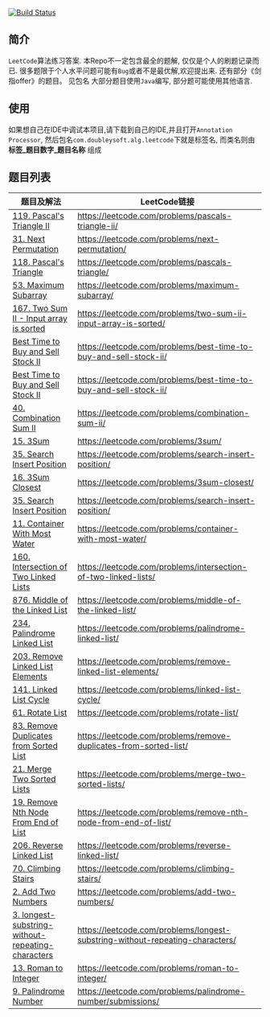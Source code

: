 
[![Build Status](https://travis-ci.org/AngusLean/leetcode_practice.svg?branch=master)](https://travis-ci.org/AngusLean/leetcode_practice)
## 简介
`LeetCode`算法练习答案. 本Repo不一定包含最全的题解, 仅仅是个人的刷题记录而已.
很多题限于个人水平问题可能有`Bug`或者不是最优解,欢迎提出来.
还有部分《剑指offer》的题目。 见包名
大部分题目使用`Java`编写, 部分题可能使用其他语言.

## 使用
如果想自己在IDE中调试本项目,请下载到自己的IDE,并且打开`Annotation Processor`,
然后包名`com.doubleysoft.alg.leetcode`下就是标签名, 而类名则由 **标签_题目数字_题目名称**
组成

## 题目列表

|题目及解法|LeetCode链接|
|---|----|
|[119. Pascal's Triangle II](https://github.com/AngusLean/leetcode_practice/blob/master/src/main/java/com/doubleysoft/alg/leetcode/array/Array_119_PascalsTriangleII.java)|https://leetcode.com/problems/pascals-triangle-ii/ |
|[31. Next Permutation](https://github.com/AngusLean/leetcode_practice/blob/master/src/main/java/com/doubleysoft/alg/leetcode/array/Array_31_NextPermutation.java)|https://leetcode.com/problems/next-permutation/ |
|[118. Pascal's Triangle](https://github.com/AngusLean/leetcode_practice/blob/master/src/main/java/com/doubleysoft/alg/leetcode/array/Array_118_PascalsTriangle.java)|https://leetcode.com/problems/pascals-triangle/ |
|[53. Maximum Subarray](https://github.com/AngusLean/leetcode_practice/blob/master/src/main/java/com/doubleysoft/alg/leetcode/array/Array_53_MaximumSubarray.java)|https://leetcode.com/problems/maximum-subarray/ |
|[167. Two Sum II - Input array is sorted](https://github.com/AngusLean/leetcode_practice/blob/master/src/main/java/com/doubleysoft/alg/leetcode/array/Array_167_TwoSumSorted.java)|https://leetcode.com/problems/two-sum-ii-input-array-is-sorted/ |
|[Best Time to Buy and Sell Stock II](https://github.com/AngusLean/leetcode_practice/blob/master/src/main/java/com/doubleysoft/alg/leetcode/array/Array_121_BestTimetoBuyandSellStock.java)|https://leetcode.com/problems/best-time-to-buy-and-sell-stock-ii/ |
|[Best Time to Buy and Sell Stock II](https://github.com/AngusLean/leetcode_practice/blob/master/src/main/java/com/doubleysoft/alg/leetcode/array/Array_122_BestTimetoBuyandSellStockII.java)|https://leetcode.com/problems/best-time-to-buy-and-sell-stock-ii/ |
|[40. Combination Sum II](https://github.com/AngusLean/leetcode_practice/blob/master/src/main/java/com/doubleysoft/alg/leetcode/array/Array_40_CombinationSum2.java)|https://leetcode.com/problems/combination-sum-ii/ |
|[15. 3Sum](https://github.com/AngusLean/leetcode_practice/blob/master/src/main/java/com/doubleysoft/alg/leetcode/array/Array_15_3Sum.java)|https://leetcode.com/problems/3sum/ |
|[35. Search Insert Position](https://github.com/AngusLean/leetcode_practice/blob/master/src/main/java/com/doubleysoft/alg/leetcode/array/Array_39_CombinationSum.java)|https://leetcode.com/problems/search-insert-position/ |
|[16. 3Sum Closest](https://github.com/AngusLean/leetcode_practice/blob/master/src/main/java/com/doubleysoft/alg/leetcode/array/Array_16_3SumClosest.java)|https://leetcode.com/problems/3sum-closest/ |
|[35. Search Insert Position](https://github.com/AngusLean/leetcode_practice/blob/master/src/main/java/com/doubleysoft/alg/leetcode/array/Array_35_SearchInsertPosition.java)|https://leetcode.com/problems/search-insert-position/ |
|[11. Container With Most Water](https://github.com/AngusLean/leetcode_practice/blob/master/src/main/java/com/doubleysoft/alg/leetcode/array/Array_11_ContainerWithMostWater.java)|https://leetcode.com/problems/container-with-most-water/ |
|[160. Intersection of Two Linked Lists](https://github.com/AngusLean/leetcode_practice/blob/master/src/main/java/com/doubleysoft/alg/leetcode/list/List_160_IntersectionofTwoLinkedLists.java)|https://leetcode.com/problems/intersection-of-two-linked-lists/ |
|[876. Middle of the Linked List](https://github.com/AngusLean/leetcode_practice/blob/master/src/main/java/com/doubleysoft/alg/leetcode/list/List_876_MiddleoftheLinkedList.java)|https://leetcode.com/problems/middle-of-the-linked-list/ |
|[234. Palindrome Linked List](https://github.com/AngusLean/leetcode_practice/blob/master/src/main/java/com/doubleysoft/alg/leetcode/list/List_234_PalindromeList.java)|https://leetcode.com/problems/palindrome-linked-list/ |
|[203. Remove Linked List Elements](https://github.com/AngusLean/leetcode_practice/blob/master/src/main/java/com/doubleysoft/alg/leetcode/list/List_203_RemoveLinkedListElements.java)|https://leetcode.com/problems/remove-linked-list-elements/ |
|[141. Linked List Cycle](https://github.com/AngusLean/leetcode_practice/blob/master/src/main/java/com/doubleysoft/alg/leetcode/list/List_141_LinkedListCycle.java)|https://leetcode.com/problems/linked-list-cycle/ |
|[61. Rotate List](https://github.com/AngusLean/leetcode_practice/blob/master/src/main/java/com/doubleysoft/alg/leetcode/list/List_61_RotateList.java)|https://leetcode.com/problems/rotate-list/ |
|[83. Remove Duplicates from Sorted List](https://github.com/AngusLean/leetcode_practice/blob/master/src/main/java/com/doubleysoft/alg/leetcode/list/List_83_RemoveDuplicatesfromSortedList.java)|https://leetcode.com/problems/remove-duplicates-from-sorted-list/ |
|[21. Merge Two Sorted Lists](https://github.com/AngusLean/leetcode_practice/blob/master/src/main/java/com/doubleysoft/alg/leetcode/list/List_21_MergeTwoSortedLists.java)|https://leetcode.com/problems/merge-two-sorted-lists/ |
|[19. Remove Nth Node From End of List](https://github.com/AngusLean/leetcode_practice/blob/master/src/main/java/com/doubleysoft/alg/leetcode/list/List_19_RemoveNthNodeFromEndofList.java)|https://leetcode.com/problems/remove-nth-node-from-end-of-list/ |
|[206. Reverse Linked List](https://github.com/AngusLean/leetcode_practice/blob/master/src/main/java/com/doubleysoft/alg/leetcode/list/List_206_ReverseLinkedList.java)|https://leetcode.com/problems/reverse-linked-list/ |
|[70. Climbing Stairs](https://github.com/AngusLean/leetcode_practice/blob/master/src/main/java/com/doubleysoft/alg/leetcode/list/List_70_ClimbingStairs.java)|https://leetcode.com/problems/climbing-stairs/ |
|[2. Add Two Numbers](https://github.com/AngusLean/leetcode_practice/blob/master/src/main/java/com/doubleysoft/alg/leetcode/list/List_02_AddTwoNumbers.java)|https://leetcode.com/problems/add-two-numbers/ |
|[3. longest-substring-without-repeating-characters](https://github.com/AngusLean/leetcode_practice/blob/master/src/main/java/com/doubleysoft/alg/leetcode/strings/String_3_LongestSubstringTest.java)|https://leetcode.com/problems/longest-substring-without-repeating-characters/ |
|[13. Roman to Integer](https://github.com/AngusLean/leetcode_practice/blob/master/src/main/java/com/doubleysoft/alg/leetcode/strings/String_13_RomantoInteger.java)|https://leetcode.com/problems/roman-to-integer/ |
|[9. Palindrome Number](https://github.com/AngusLean/leetcode_practice/blob/master/src/main/java/com/doubleysoft/alg/leetcode/math/Math_9_PalindromeNumber.java)|https://leetcode.com/problems/palindrome-number/submissions/ |
